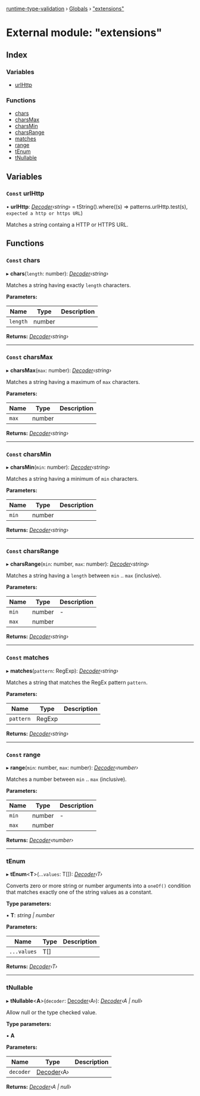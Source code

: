 [runtime-type-validation](../README.md) › [Globals](../globals.md) › ["extensions"](_extensions_.md)

# External module: "extensions"

## Index

### Variables

* [urlHttp](_extensions_.md#const-urlhttp)

### Functions

* [chars](_extensions_.md#const-chars)
* [charsMax](_extensions_.md#const-charsmax)
* [charsMin](_extensions_.md#const-charsmin)
* [charsRange](_extensions_.md#const-charsrange)
* [matches](_extensions_.md#const-matches)
* [range](_extensions_.md#const-range)
* [tEnum](_extensions_.md#tenum)
* [tNullable](_extensions_.md#tnullable)

## Variables

### `Const` urlHttp

• **urlHttp**: *[Decoder](../classes/_decoder_.decoder.md)‹string›* =  tString().where((s) => patterns.urlHttp.test(s), `expected a http or https URL`)

Matches a string containg a HTTP or HTTPS URL.

## Functions

### `Const` chars

▸ **chars**(`length`: number): *[Decoder](../classes/_decoder_.decoder.md)‹string›*

Matches a string having exactly `length` characters.

**Parameters:**

Name | Type | Description |
------ | ------ | ------ |
`length` | number |   |

**Returns:** *[Decoder](../classes/_decoder_.decoder.md)‹string›*

___

### `Const` charsMax

▸ **charsMax**(`max`: number): *[Decoder](../classes/_decoder_.decoder.md)‹string›*

Matches a string having a maximum of `max` characters.

**Parameters:**

Name | Type | Description |
------ | ------ | ------ |
`max` | number |   |

**Returns:** *[Decoder](../classes/_decoder_.decoder.md)‹string›*

___

### `Const` charsMin

▸ **charsMin**(`min`: number): *[Decoder](../classes/_decoder_.decoder.md)‹string›*

Matches a string having a minimum of `min` characters.

**Parameters:**

Name | Type | Description |
------ | ------ | ------ |
`min` | number |   |

**Returns:** *[Decoder](../classes/_decoder_.decoder.md)‹string›*

___

### `Const` charsRange

▸ **charsRange**(`min`: number, `max`: number): *[Decoder](../classes/_decoder_.decoder.md)‹string›*

Matches a string having a `length` between `min` .. `max` (inclusive).

**Parameters:**

Name | Type | Description |
------ | ------ | ------ |
`min` | number | - |
`max` | number |   |

**Returns:** *[Decoder](../classes/_decoder_.decoder.md)‹string›*

___

### `Const` matches

▸ **matches**(`pattern`: RegExp): *[Decoder](../classes/_decoder_.decoder.md)‹string›*

Matches a string that matches the RegEx pattern `pattern`.

**Parameters:**

Name | Type | Description |
------ | ------ | ------ |
`pattern` | RegExp |   |

**Returns:** *[Decoder](../classes/_decoder_.decoder.md)‹string›*

___

### `Const` range

▸ **range**(`min`: number, `max`: number): *[Decoder](../classes/_decoder_.decoder.md)‹number›*

Matches a number between `min` .. `max` (inclusive).

**Parameters:**

Name | Type | Description |
------ | ------ | ------ |
`min` | number | - |
`max` | number |   |

**Returns:** *[Decoder](../classes/_decoder_.decoder.md)‹number›*

___

###  tEnum

▸ **tEnum**<**T**>(...`values`: T[]): *[Decoder](../classes/_decoder_.decoder.md)‹T›*

Converts zero or more string or number arguments into a `oneOf()` condition
that matches exactly one of the string values as a constant.

**Type parameters:**

▪ **T**: *string | number*

**Parameters:**

Name | Type | Description |
------ | ------ | ------ |
`...values` | T[] |   |

**Returns:** *[Decoder](../classes/_decoder_.decoder.md)‹T›*

___

###  tNullable

▸ **tNullable**<**A**>(`decoder`: [Decoder](../classes/_decoder_.decoder.md)‹A›): *[Decoder](../classes/_decoder_.decoder.md)‹A | null›*

Allow null or the type checked value.

**Type parameters:**

▪ **A**

**Parameters:**

Name | Type | Description |
------ | ------ | ------ |
`decoder` | [Decoder](../classes/_decoder_.decoder.md)‹A› |   |

**Returns:** *[Decoder](../classes/_decoder_.decoder.md)‹A | null›*
